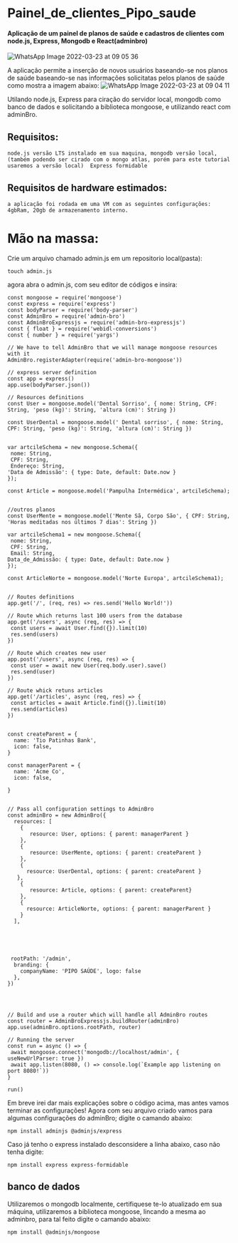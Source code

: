 # Painel_de_clientes_Pipo_saude
#### Aplicação de um painel de planos de saúde e cadastros de clientes com node.js, Express, Mongodb e React(adminbro)
![WhatsApp Image 2022-03-23 at 09 05 36](https://user-images.githubusercontent.com/57453192/159696341-82de8083-a281-4563-830d-24a197f0f73c.jpeg)

A aplicação permite a inserção de novos usuários baseando-se nos planos de saúde baseando-se nas informações solicitatas pelos planos de saúde como mostra a imagem abaixo:
![WhatsApp Image 2022-03-23 at 09 04 11](https://user-images.githubusercontent.com/57453192/159697676-0e41b90e-adb4-4a50-ba91-943680b96a04.jpeg)

Utilando node.js, Express para ciração do servidor local, mongodb como banco de dados e solicitando a biblioteca mongoose, e utilizando react com adminBro.
## Requisitos:
````
node.js versão LTS instalado em sua maquina, mongodb versão local, (também podendo ser cirado com o mongo atlas, porém para este tutorial usaremos a versão local)  Express formidable
````
## Requisitos de hardware estimados:
````
a aplicação foi rodada em uma VM com as seguintes configurações: 4gbRam, 20gb de armazenamento interno.
````
# Mão na massa:
Crie um arquivo chamado admin.js em um repositorio local(pasta):
````
touch admin.js
````
agora abra o admin.js, com seu editor de códigos e insira:
````
const mongoose = require('mongoose')
const express = require('express')
const bodyParser = require('body-parser')
const AdminBro = require('admin-bro')
const AdminBroExpressjs = require('admin-bro-expressjs')
const { float } = require('webidl-conversions')
const { number } = require('yargs')

// We have to tell AdminBro that we will manage mongoose resources with it
AdminBro.registerAdapter(require('admin-bro-mongoose'))

// express server definition
const app = express()
app.use(bodyParser.json())

// Resources definitions
const User = mongoose.model('Dental Sorriso', { nome: String, CPF: String, 'peso (kg)': String, 'altura (cm)': String })

const UserDental = mongoose.model(' Dental sorriso', { nome: String, CPF: String, 'peso (kg)': String, 'altura (cm)': String })


var artcileSchema = new mongoose.Schema({
 nome: String,
 CPF: String,
 Endereço: String,
'Data de Admissão': { type: Date, default: Date.now }
});

const Article = mongoose.model('Pampulha Intermédica', artcileSchema);


//outros planos
const UserMente = mongoose.model('Mente Sã, Corpo São', { CPF: String, 'Horas meditadas nos últimos 7 dias': String })

var artcileSchema1 = new mongoose.Schema({
 nome: String,
 CPF: String,
 Email: String,
Data_de_Admissão: { type: Date, default: Date.now }
});

const ArticleNorte = mongoose.model('Norte Europa', artcileSchema1);


// Routes definitions
app.get('/', (req, res) => res.send('Hello World!'))

// Route which returns last 100 users from the database
app.get('/users', async (req, res) => {
 const users = await User.find({}).limit(10)
 res.send(users)
})

// Route which creates new user
app.post('/users', async (req, res) => {
 const user = await new User(req.body.user).save()
 res.send(user)
})

// Route whick retuns articles
app.get('/articles', async (req, res) => {
 const articles = await Article.find({}).limit(10)
 res.send(articles)
})


const createParent = {
  name: 'Tio Patinhas Bank',
  icon: false,
}

const managerParent = {
  name: 'Acme Co',
  icon: false,
	
}


// Pass all configuration settings to AdminBro
const adminBro = new AdminBro({
  resources: [
    {
       resource: User, options: { parent: managerParent }
    },
    {
       resource: UserMente, options: { parent: createParent }
    },
    {
      resource: UserDental, options: { parent: createParent }
   },
    {
       resource: Article, options: { parent: createParent}
    },
    {
      resource: ArticleNorte, options: { parent: managerParent }
    }
  ],





 rootPath: '/admin',
  branding: {
    companyName: 'PIPO SAÚDE', logo: false
  },
})




// Build and use a router which will handle all AdminBro routes
const router = AdminBroExpressjs.buildRouter(adminBro)
app.use(adminBro.options.rootPath, router)

// Running the server
const run = async () => {
 await mongoose.connect('mongodb://localhost/admin', { useNewUrlParser: true })
 await app.listen(8080, () => console.log(`Example app listening on port 8080!`))
}

run()
````
Em breve irei dar mais explicações sobre o código acima, mas antes vamos terminar as configurações!
Agora com seu arquivo criado vamos para algumas configurações do adminBro; digite o camando abaixo:
````
npm install adminjs @adminjs/express
````
Caso já tenho o express instalado desconsidere a linha abaixo, caso não tenha digite:
````
npm install express express-formidable
````

## banco de dados

Utilizaremos o mongodb localmente, certifiquese te-lo atualizado em sua máquina, utilizaremos a biblioteca mongoose, lincando a mesma ao adminbro, para tal feito digite o camando abaixo:
````
npm install @adminjs/mongoose
````

